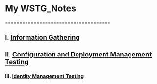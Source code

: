 # My WSTG_Notes
=====================================
## I. [Information Gathering](./information_gathering.md)

## II. [Configuration and Deployment Management Testing](./Configuration_and_Deployment_Management_Testing.md)

### III. [Identity Management Testing](./Identity_Management_Testing.md)
